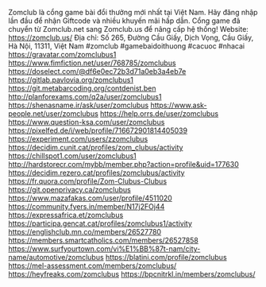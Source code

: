 Zomclub là cổng game bài đổi thưởng mới nhất tại Việt Nam. Hãy đăng nhập lần đầu để nhận Giftcode và nhiều khuyến mãi hấp dẫn. Cổng game đã chuyển từ Zomclub.net sang Zomclub.us để nâng cấp hệ thống!
Website: https://zomclub.us/
Địa chỉ: Số 265, Đường Cầu Giấy, Dịch Vọng, Cầu Giấy, Hà Nội, 11311, Việt Nam
#zomclub #gamebaidoithuong #cacuoc #nhacai
https://gravatar.com/zomclubus1
https://www.fimfiction.net/user/768785/zomclubus
https://doselect.com/@df6e0ec72b3d71a0eb3a4eb7e
https://gitlab.pavlovia.org/zomclubus1
https://git.metabarcoding.org/contdenist.ben
http://planforexams.com/q2a/user/zomclubus1
https://shenasname.ir/ask/user/zomclubus
https://www.ask-people.net/user/zomclubus
https://help.orrs.de/user/zomclubus
https://www.question-ksa.com/user/zomclubus
https://pixelfed.de/i/web/profile/716672901814405039
https://experiment.com/users/zzomclubus
https://decidim.cunit.cat/profiles/zom_clubus/activity
https://chillspot1.com/user/zomclubus1
http://hardstorecr.com/mybb/member.php?action=profile&uid=177630
https://decidim.rezero.cat/profiles/zomclubus/activity
https://fr.quora.com/profile/Zom-Clubus-Clubus
https://git.openprivacy.ca/zomclubus
https://www.mazafakas.com/user/profile/4511020
https://community.fyers.in/member/N17j2FOj44
https://expressafrica.et/zomclubus
https://participa.gencat.cat/profiles/zomclubus1/activity
https://englishclub.mn.co/members/26527780
https://members.smartcatholics.com/members/26527858
https://www.surfyourtown.com/vi%E1%BB%87t-nam/city-name/automotive/zomclubus
https://blatini.com/profile/zomclubus
https://mel-assessment.com/members/zomclubus/
https://heyfreaks.com/zomclubus
https://bpcnitrkl.in/members/zomclubus/